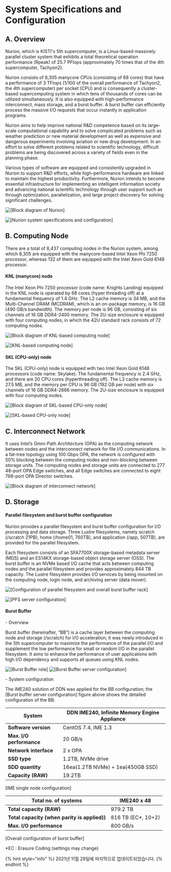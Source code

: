 # System Specifications and Configuration

## **A. Overview**

Nurion, which is KISTI's 5th supercomputer, is a Linux-based massively parallel cluster system that exhibits a total theoretical operation performance (Rpeak) of 25.7 PFlops (approximately 70 times that of the 4th supercomputer, Tachyon2).

Nurion consists of 8,305 manycore CPUs (consisting of 68 cores) that have a performance of 3 TFlops (1/100 of the overall performance of Tachyon2, the 4th supercomputer) per socket (CPU) and is consequently a cluster-based supercomputing system in which tens of thousands of cores can be utilized simultaneously. It is also equipped with high-performance interconnect, mass storage, and a burst buffer. A burst buffer can efficiently process the massive I/O requests that occur instantly in application programs.

Nurion aims to help improve national R\&D competence based on its large-scale computational capability and to solve complicated problems such as weather prediction or new material development as well as expensive and dangerous experiments involving aviation or new drug development. In an effort to solve different problems related to scientific technology, difficult problems are being discovered across a variety of fields even in the planning phase.

Various types of software are equipped and consistently upgraded in Nurion to support R\&D efforts, while high-performance hardware are linked to maintain the highest productivity. Furthermore, Nurion intends to become essential infrastructure for implementing an intelligent information society and advancing national scientific technology through user support such as through optimization, parallelization, and large project discovery for solving significant challenges.

![\[Block diagram of Nurion\]](../.gitbook/assets/46cGZjtaR1zSlum.png)

![\[Nurion system specifications and configuration\]](../.gitbook/assets/nurion-system-specifications-and-configuration.png)

## B. Computing Node

There are a total of 8,437 computing nodes in the Nurion system, among which 8,305 are equipped with the manycore-based Intel Xeon Phi 7250 processor, whereas 132 of them are equipped with the Intel Xeon Gold 6148 processor.

#### KNL (manycore) node

The Intel Xeon Phi 7250 processor (code name: Knights Landing) equipped in the KNL node is operated by 68 cores (hyper threading off) at a fundamental frequency of 1.4 GHz. The L2 cache memory is 34 MB, and the Multi-Channel DRAM (MCDRAM), which is an on-package memory, is 16 GB (490 GB/s bandwidth). The memory per node is 96 GB, consisting of six channels of 16 GB DDR4-2400 memory. The 2U-size enclosure is equipped with four computing nodes, in which the 42U standard rack consists of 72 computing nodes.

![\[Block diagram of KNL-based computing node\]](../.gitbook/assets/pOeRBFHIcyQUwfC.png)

![\[KNL-based computing node\]](../.gitbook/assets/MteLQQNt86MTMEz.png)

#### SKL (CPU-only) node

The SKL (CPU-only) node is equipped with two Intel Xeon Gold 6148 processors (code name: Skylake). The fundamental frequency is 2.4 GHz, and there are 20 CPU cores (hyperthreading off). The L3 cache memory is 27.5 MB, and the memory per CPU is 96 GB (192 GB per node) with six channels of 16 GB DDR4-2666 memory. The 2U-size enclosure is equipped with four computing nodes.

![\[Block diagram of SKL-based CPU-only node\]](../.gitbook/assets/NwiAvTQB3n1mbjQ.png)

![\[SKL-based CPU-only node\]](../.gitbook/assets/h3jV5a33UZiVL0I.png)

## C. Interconnect Network

It uses Intel’s Omni-Path Architecture (OPA) as the computing network between nodes and the interconnect network for file I/O communications. In a fat-tree topology using 100 Gbps OPA, the network is configured with 50% blocking between the computing nodes and non-blocking between storage units. The computing nodes and storage units are connected to 277 48-port OPA Edge switches, and all Edge switches are connected to eight 768-port OPA Director switches.

![\[Block diagram of interconnect network\]](../.gitbook/assets/89LSApl4oE0nAN0.png)

## D. Storage

#### Parallel filesystem and burst buffer configuration

Nurion provides a parallel filesystem and burst buffer configuration for I/O processing and data storage. Three Lustre filesystems, namely scratch (/scratch 21PB), home (/home01, 760TB), and application (/app, 507TB), are provided for the parallel filesystem.

Each filesystem consists of an SFA7700X storage-based metadata server (MDS) and an ES14KX storage-based object storage server (OSS). The burst buffer is an NVMe based I/O cache that acts between computing nodes and the parallel filesystem and provides approximately 844 TB capacity. The Lustre filesystem provides I/O services by being mounted on the computing node, login node, and archiving server (data mover).

![\[Configuration of parallel filesystem and overall burst buffer rack\]](../.gitbook/assets/sOdKlUWMwnbB9lP.png)

![\[PFS server configuration\]](../.gitbook/assets/UikUtB7HWx9PSti.png)

#### Burst Buffer

\- Overview

Burst buffer (hereinafter, “BB”) is a cache layer between the computing node and storage (/scratch) for I/O acceleration; it was newly introduced in the 5th supercomputer to maximize the performance of the parallel I/O and supplement the low performance for small or random I/O in the parallel filesystem. It aims to enhance the performance of user applications with high I/O dependency and supports all queues using KNL nodes.

![\[Burst Buffer role\]](../.gitbook/assets/6n7FDTWgDLwFPaD.png) ![\[Burst Buffer server configuration\]](../.gitbook/assets/ijCBgRkhSskY4Fv.png)

\- System configuration

The IME240 solution of DDN was applied for the BB configuration; the \[Burst buffer server configuration] figure above shows the detailed configuration of the BB.

| **System**               | DDN IME240, Infinite Memory Engine Appliance |
| ------------------------ | -------------------------------------------- |
| **Software version**     | CentOS 7.4, IME 1.3                          |
| **Max. I/O performance** | 20 GB/s                                      |
| **Network interface**    | 2 x OPA                                      |
| **SSD type**             | 1.2TB, NVMe drive                            |
| **SDD quantity**         | 16ea(1.2TB NVMe) + 1ea(450GB SSD)            |
| **Capacity (RAW)**       | 19.2TB                                       |

&#x20;                                                          \[IME single node configuration]

| **Total no. of systems**                     | IME240 x 48         |
| -------------------------------------------- | ------------------- |
| **Total capacity (RAW)**                     | 979.2 TB            |
| **Total capacity (when parity is applied))** | 816 TB (EC\*, 10+2) |
| **Max. I/O performance**                     | 800 GB/s            |

&#x20;                                                          \[Overall configuration of burst buffer]



\*EC : Erasure Coding (settings may change)

{% hint style="info" %}
2021년 11월 29일에 마지막으로 업데이트되었습니다.
{% endhint %}
